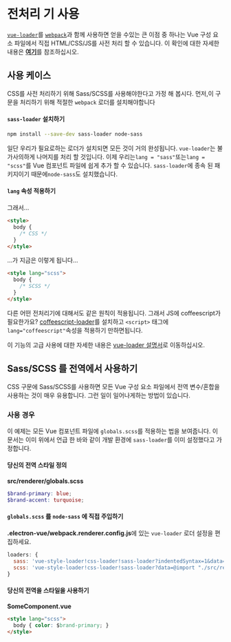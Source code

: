 # 전처리 기 사용

[`vue-loader`](https://github.com/vuejs/vue-loader)를 [`webpack`](https://github.com/webpack/webpack)과 함께 사용하면 얻을 수있는 큰 이점 중 하나는 Vue 구성 요소 파일에서 직접 HTML/CSS/JS를 사전 처리 할 수 ​​있습니다. 이 확인에 대한 자세한 내용은 [**여기**](https://vuejs.org/v2/guide/single-file-components.html)를 참조하십시오.

## 사용 케이스

CSS를 사전 처리하기 위해 Sass/SCSS를 사용해야한다고 가정 해 봅시다. 먼저,이 구문을 처리하기 위해 적절한 `webpack` 로더를 설치해야합니다

#### `sass-loader` 설치하기

```bash
npm install --save-dev sass-loader node-sass
```

일단 우리가 필요로하는 로더가 설치되면 모든 것이 거의 완성됩니다. `vue-loader`는 불가사의하게 나머지를 처리 ​​할 것입니다. 이제 우리는`lang = "sass"`또는`lang = "scss"`를 Vue 컴포넌트 파일에 쉽게 추가 할 수 있습니다. `sass-loader`에 종속 된 패키지이기 때문에`node-sass`도 설치했습니다.

#### `lang` 속성 적용하기

그래서...

```html
<style>
  body {
    /* CSS */
  }
</style>
```

...가 지금은 이렇게 됩니다...

```html
<style lang="scss">
  body {
    /* SCSS */
  }
</style>
```

다른 어떤 전처리기에 대해서도 같은 원칙이 적용됩니다. 그래서 JS에 coffeescript가 필요한가요? [coffeescript-loader](https://github.com/webpack/coffee-loader)를 설치하고 `<script>` 태그에 `lang="coffeescript"`속성을 적용하기 만하면됩니다.

이 기능의 고급 사용에 대한 자세한 내용은 [vue-loader 설명서](http://vue-loader.vuejs.org/en/configurations/pre-processors.html)로 이동하십시오.

## Sass/SCSS 를 전역에서 사용하기

CSS 구문에 Sass/SCSS를 사용하면 모든 Vue 구성 요소 파일에서 전역 변수/혼합을 사용하는 것이 매우 유용합니다. 그런 일이 일어나게하는 방법이 있습니다.

### 사용 경우

이 예제는 모든 Vue 컴포넌트 파일에 `globals.scss`를 적용하는 법을 보여줍니다. 이 문서는 이미 위에서 언급 한 바와 같이 개발 환경에 `sass-loader`를 이미 설정했다고 가정합니다.

#### 당신의 전역 스타일 정의

**src/renderer/globals.scss**

```scss
$brand-primary: blue;
$brand-accent: turquoise;
```

#### `globals.scss` 를 `node-sass` 에 직접 주입하기

**.electron-vue/webpack.renderer.config.js**에 있는 `vue-loader` 로더 설정을 편집하세요. 

```js
loaders: {
  sass: 'vue-style-loader!css-loader!sass-loader?indentedSyntax=1&data=@import "./src/renderer/globals"',
  scss: 'vue-style-loader!css-loader!sass-loader?data=@import "./src/renderer/globals";'
}
```

#### 당신의 전역을 스타일을 사용하기

**SomeComponent.vue**

```html
<style lang="scss">
  body { color: $brand-primary; }
</style>
```



